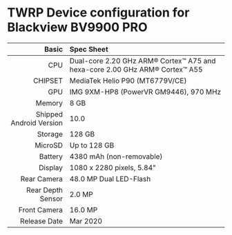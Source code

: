 TWRP Device configuration for Blackview BV9900 PRO
============================================================
Basic   | Spec Sheet
-------:|:-------------------------
CPU     | Dual-core 2.20 GHz ARM® Cortex™ A75 and hexa-core 2.00 GHz ARM® Cortex™ A55
CHIPSET | MediaTek Helio P90 (MT6779V/CE)
GPU     | IMG 9XM-HP8 (PowerVR GM9446), 970 MHz
Memory  | 8 GB
Shipped Android Version | 10.0
Storage | 128 GB
MicroSD | Up to 128 GB
Battery | 4380 mAh (non-removable)
Display | 1080 x 2280 pixels, 5.84"
Rear Camera  | 48.0 MP Dual LED-Flash
Rear Depth Sensor  | 2.0 MP
Front Camera | 16.0 MP
Release Date | Mar 2020

